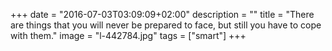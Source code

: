 +++
date = "2016-07-03T03:09:09+02:00"
description = ""
title = "There are things that you will never be prepared to face, but still you have to cope with them."
image = "l-442784.jpg"
tags = ["smart"]
+++


